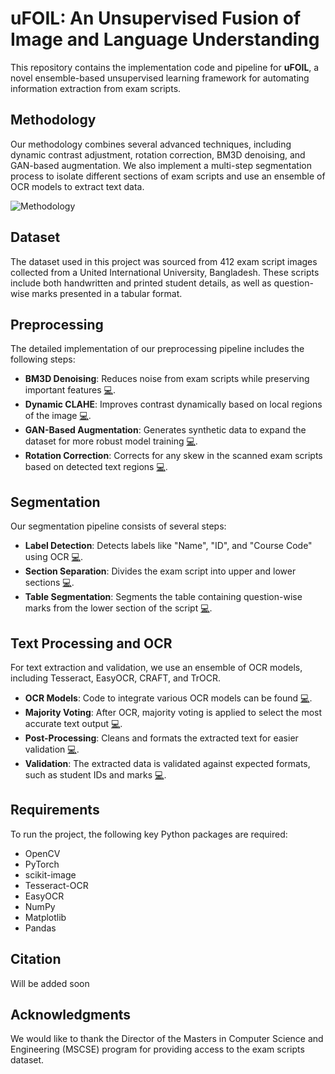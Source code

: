 # **uFOIL: An Unsupervised Fusion of Image and Language Understanding**

This repository contains the implementation code and pipeline for **uFOIL**, a novel ensemble-based unsupervised learning framework for automating information extraction from exam scripts. 

## **Methodology**

Our methodology combines several advanced techniques, including dynamic contrast adjustment, rotation correction, BM3D denoising, and GAN-based augmentation. We also implement a multi-step segmentation process to isolate different sections of exam scripts and use an ensemble of OCR models to extract text data.

![Methodology](/fig/methodology.png)

## **Dataset**

The dataset used in this project was sourced from 412 exam script images collected from a United International University, Bangladesh. These scripts include both handwritten and printed student details, as well as question-wise marks presented in a tabular format.


## **Preprocessing**

The detailed implementation of our preprocessing pipeline includes the following steps:
- **BM3D Denoising**: Reduces noise from exam scripts while preserving important features [💻](preproc/bm3d_filter.py).
- **Dynamic CLAHE**: Improves contrast dynamically based on local regions of the image [💻](preproc/dynamic_CLAHE.py).
- **GAN-Based Augmentation**: Generates synthetic data to expand the dataset for more robust model training [💻](preproc/gan_aug.py).
- **Rotation Correction**: Corrects for any skew in the scanned exam scripts based on detected text regions [💻](preproc/rotation_corr.py).


## **Segmentation**

Our segmentation pipeline consists of several steps:

- **Label Detection**: Detects labels like "Name", "ID", and "Course Code" using OCR [💻](segmentation/label_detection.py).
- **Section Separation**: Divides the exam script into upper and lower sections [💻](segmentation/section_separation.py).
- **Table Segmentation**: Segments the table containing question-wise marks from the lower section of the script [💻](segmentation/table_segmentation.py).



## **Text Processing and OCR**

For text extraction and validation, we use an ensemble of OCR models, including Tesseract, EasyOCR, CRAFT, and TrOCR. 

- **OCR Models**: Code to integrate various OCR models can be found [💻](text_proc/ocr_models.py).
- **Majority Voting**: After OCR, majority voting is applied to select the most accurate text output [💻](text_proc/majority_voting.py).
- **Post-Processing**: Cleans and formats the extracted text for easier validation [💻](text_proc/post_processing.py).
- **Validation**: The extracted data is validated against expected formats, such as student IDs and marks [💻](text_proc/validation.py).


## **Requirements**

To run the project, the following key Python packages are required:

- OpenCV
- PyTorch
- scikit-image
- Tesseract-OCR
- EasyOCR
- NumPy
- Matplotlib
- Pandas


## **Citation**
Will be added soon

## **Acknowledgments**

We would like to thank the Director of the Masters in Computer Science and Engineering (MSCSE) program for providing access to the exam scripts dataset.

